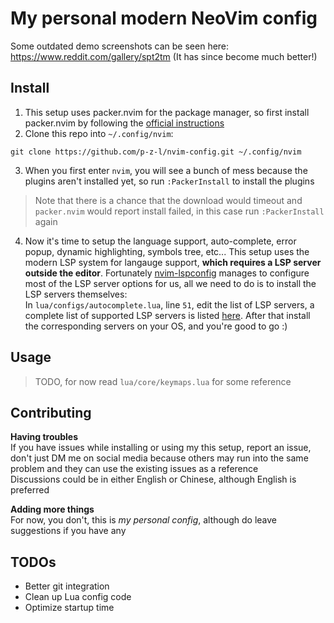 # My personal modern NeoVim config

Some outdated demo screenshots can be seen here: https://www.reddit.com/gallery/spt2tm (It has since become much better!)

## Install
1. This setup uses packer.nvim for the package manager, so first install packer.nvim by following the [official instructions](https://github.com/wbthomason/packer.nvim#quickstart)
2. Clone this repo into `~/.config/nvim`:
```
git clone https://github.com/p-z-l/nvim-config.git ~/.config/nvim
```
3. When you first enter `nvim`, you will see a bunch of mess because the plugins aren't installed yet, so run `:PackerInstall` to install the plugins<br>
> Note that there is a chance that the download would timeout and `packer.nvim` would report install failed, in this case run `:PackerInstall` again
4. Now it's time to setup the language support, auto-complete, error popup, dynamic highlighting, symbols tree, etc... This setup uses the modern LSP system for langauge support, **which requires a LSP server outside the editor**. Fortunately [nvim-lspconfig](https://github.com/neovim/nvim-lspconfig) manages to configure most of the LSP server options for us, all we need to do is to install the LSP servers themselves:<br>
In `lua/configs/autocomplete.lua`, line `51`, edit the list of LSP servers, a complete list of supported LSP servers is listed [here](https://github.com/neovim/nvim-lspconfig/blob/master/doc/server_configurations.md). After that install the corresponding servers on your OS, and you're good to go :)

## Usage
> TODO, for now read `lua/core/keymaps.lua` for some reference

## Contributing
**Having troubles**<br>
If you have issues while installing  or using my this setup, report an issue, 
don't just DM me on social media because others may run into the same problem and they can use the existing issues as a reference<br>
Discussions could be in either English or Chinese, although English is preferred<br>

**Adding more things**<br>
For now, you don't, this is *my personal config*, although do leave suggestions if you have any

## TODOs
- Better git integration
- Clean up Lua config code
- Optimize startup time
